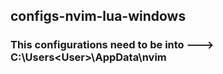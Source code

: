 ## configs-nvim-lua-windows
### This configurations need to be into ---> C:\Users\<User>\AppData\nvim
